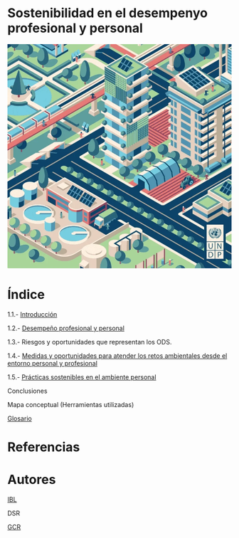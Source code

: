 # Sostenibilidad en el desempenyo profesional y personal

![portada](img/giphy.gif)

# Índice

1.1.- [Introducción](introduccion.md)

1.2.- [Desempeño profesional y personal](desempeño.md)

1.3.- Riesgos y oportunidades que representan los ODS.

1.4.- [Medidas y oportunidades para atender los retos ambientales desde el entorno personal y profesional](medidas.md)

1.5.- [Prácticas sostenibles en el ambiente personal](practicas.md)

Conclusiones

Mapa conceptual (Herramientas utilizadas)

[Glosario](glosario.md)

# Referencias

# Autores

[IBL](https://github.com/IvanBL8/Desempeno-profesional)

DSR

[GCR](https://github.com/Guille98-ASIR/Desempeno-profesional)
